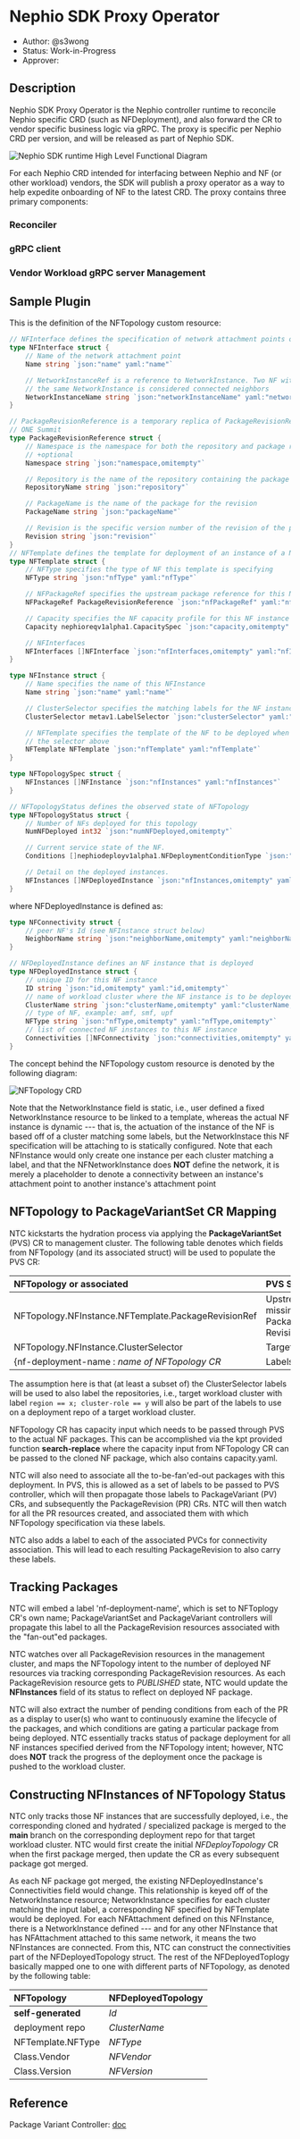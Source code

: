 # Nephio SDK Proxy Operator
- Author: @s3wong
- Status: Work-in-Progress
- Approver: 

## Description
Nephio SDK Proxy Operator is the Nephio controller runtime to reconcile Nephio specific CRD (such as NFDeployment), and also forward the CR to vendor specific business logic via gRPC. The proxy is specific per Nephio CRD per version, and will be released as part of Nephio SDK.

![Nephio SDK runtime High Level Functional Diagram](./img/nephio-sdk-runtime-functional.jpg)

For each Nephio CRD intended for interfacing between Nephio and NF (or other workload) vendors, the SDK will publish a proxy operator as a way to help expedite onboarding of NF to the latest CRD. The proxy contains three primary components:

### Reconciler

### gRPC client

### Vendor Workload gRPC server Management

## Sample Plugin
This is the definition of the NFTopology custom resource:

```go
// NFInterface defines the specification of network attachment points of a NF
type NFInterface struct {
    // Name of the network attachment point
    Name string `json:"name" yaml:"name"`

    // NetworkInstanceRef is a reference to NetworkInstance. Two NF with attachment to
    // the same NetworkInstance is considered connected neighbors
    NetworkInstanceName string `json:"networkInstanceName" yaml:"networkInstanceName"`
}

// PackageRevisionReference is a temporary replica of PackageRevisionReference used for the
// ONE Summit
type PackageRevisionReference struct {
    // Namespace is the namespace for both the repository and package revision
    // +optional
    Namespace string `json:"namespace,omitempty"`

    // Repository is the name of the repository containing the package
    RepositoryName string `json:"repository"`

    // PackageName is the name of the package for the revision
    PackageName string `json:"packageName"`

    // Revision is the specific version number of the revision of the package
    Revision string `json:"revision"`
}
// NFTemplate defines the template for deployment of an instance of a NF
type NFTemplate struct {
    // NFType specifies the type of NF this template is specifying
    NFType string `json:"nfType" yaml:"nfType"`

    // NFPackageRef specifies the upstream package reference for this NFTemplate
    NFPackageRef PackageRevisionReference `json:"nfPackageRef" yaml:"nfPackageRef"`

    // Capacity specifies the NF capacity profile for this NF instance
    Capacity nephioreqv1alpha1.CapacitySpec `json:"capacity,omitempty" yaml:"capacity,omitempty"`

    // NFInterfaces
    NFInterfaces []NFInterface `json:"nfInterfaces,omitempty" yaml:"nfInterfaces,omitempty"`
}

type NFInstance struct {
    // Name specifies the name of this NFInstance
    Name string `json:"name" yaml:"name"`

    // ClusterSelector specifies the matching labels for the NF instance to be instantiated
    ClusterSelector metav1.LabelSelector `json:"clusterSelector" yaml:"clusterSelector"`

    // NFTemplate specifies the template of the NF to be deployed when a cluster matches
    // the selector above
    NFTemplate NFTemplate `json:"nfTemplate" yaml:"nfTemplate"`
}

type NFTopologySpec struct {
    NFInstances []NFInstance `json:"nfInstances" yaml:"nfInstances"`
}

// NFTopologyStatus defines the observed state of NFTopology
type NFTopologyStatus struct {
    // Number of NFs deployed for this topology
    NumNFDeployed int32 `json:"numNFDeployed,omitempty"`

    // Current service state of the NF.
    Conditions []nephiodeployv1alpha1.NFDeploymentConditionType `json:"conditions,omitempty"`

    // Detail on the deployed instances.
    NFInstances []NFDeployedInstance `json:"nfInstances,omitempty" yaml:"nfInstances,omitempty"`
}
```
where NFDeployedInstance is defined as:

```go
type NFConnectivity struct {
    // peer NF's Id (see NFInstance struct below)
    NeighborName string `json:"neighborName,omitempty" yaml:"neighborName,omitempty"`
}

// NFDeployedInstance defines an NF instance that is deployed
type NFDeployedInstance struct {
    // unique ID for this NF instance
    ID string `json:"id,omitempty" yaml:"id,omitempty"`
    // name of workload cluster where the NF instance is to be deployed
    ClusterName string `json:"clusterName,omitempty" yaml:"clusterName,omitempty"`
    // type of NF, example: amf, smf, upf
    NFType string `json:"nfType,omitempty" yaml:"nfType,omitempty"`
    // list of connected NF instances to this NF instance
    Connectivities []NFConnectivity `json:"connectivities,omitempty" yaml:"connectivities,omitempty"`
}
```

The concept behind the NFTopology custom resource is denoted by the following diagram:

![NFTopology CRD](./img/nftopology-crd.jpg)

Note that the NetworkInstance field is static, i.e., user defined a fixed NetworkInstance resource to be linked to a template, whereas the actual NF instance is dynamic --- that is, the actuation of the instance of the NF is based off of a cluster matching some labels, but the NetworkInstace this NF specification will be attaching to is statically configured. Note that each NFInstance would only create one instance per each cluster matching a label, and that the NFNetworkInstance does **NOT** define the network, it is merely
a placeholder to denote a connectivity between an instance's attachment point to another instance's attachment point

## NFTopology to PackageVariantSet CR Mapping
NTC kickstarts the hydration process via applying the **PackageVariantSet** (PVS) CR to management cluster. The following table denotes which fields from NFTopology (and its associated struct) will be used to populate the PVS CR:

| NFTopology or associated | PVS Spec field | 
|:------------------------ | :------------- |
| NFTopology.NFInstance.NFTemplate.PackageRevisionRef | Upstream (*Tag* is missing from PackageRevisionRef... Revision?) | 
| NFTopology.NFInstance.ClusterSelector | Targets[0].Repositories |
| {nf-deployment-name : *name of NFTopology CR* | Labels[] | 

The assumption here is that (at least a subset of) the ClusterSelector labels will be used to also label the repositories, i.e., target workload cluster with label `region == x; cluster-role == y` will also be part of the labels to use on a deployment repo of a target workload cluster.

NFTopology CR has capacity input which needs to be passed through PVS to the actual NF packages. This can be accomplished via the kpt provided function **search-replace** where the capacity input from NFTopology CR can be passed to the cloned NF package, which also contains capacity.yaml.

NTC will also need to associate all the to-be-fan'ed-out packages with this deployment. In PVS, this is allowed as a set of labels to be passed to PVS controller, which will then propagate those labels to PackageVariant (PV) CRs, and subsequently the PackageRevision (PR) CRs. NTC will then watch for all the PR resources created, and associated them with which NFTopology specification via these labels.

NTC also adds a label to each of the associated PVCs for connectivity association. This will lead to each resulting PackageRevision to also carry these labels.


## Tracking Packages
NTC will embed a label 'nf-deployment-name', which is set to NFToplogy CR's own name; PackageVariantSet and PackageVariant controllers will propagate this label to all the PackageRevision resources associated with the "fan-out"ed packages.

NTC watches over all PackageRevision resources in the management cluster, and maps the NFTopology intent to the number of deployed NF resources via tracking corresponding PackageRevision resources. As each PackageRevision resource gets to *PUBLISHED* state, NTC would update the **NFInstances** field of its status to reflect on deployed NF package.

NTC will also extract the number of pending conditions from each of the PR as a display to user(s) who want to continuously examine the lifecycle of the packages, and which conditions are gating a particular package from being deployed. NTC essentially tracks status of package deployment for all NF instances specified derived from the NFTopology intent; however, NTC does **NOT** track the progress of the deployment once the package is pushed to the workload cluster.

## Constructing NFInstances of NFTopology Status
NTC only tracks those NF instances that are successfully deployed, i.e., the corresponding cloned and hydrated / specialized package is merged to the **main** branch on the corresponding deployment repo for that target workload cluster. NTC would first create the initial *NFDeployTopology* CR when the first package merged, then update the CR as every subsequent package got merged.

As each NF package got merged, the existing NFDeployedInstance's Connectivities field would change. This relationship is keyed off of the NetworkInstance resource; NetworkInstance specifies for each cluster matching the input label, a corresponding NF specified by NFTemplate would be deployed. For each NFAttachment defined on this NFInstance, there is a NetworkInstance defined --- and for any other NFInstance that has NFAttachment
attached to this same network, it means the two NFInstances are connected. From this, NTC can construct the connectivities part of the NFDeployedTopology struct. The rest of the NFDeployedToplogy basically mapped one to one with different parts of NFTopology, as denoted by the following table:

| NFTopology | NFDeployedTopology | 
|:---------- | :----------------- |
| **self-generated** | *Id* |
| deployment repo | *ClusterName* |
| NFTemplate.NFType | *NFType* | 
| Class.Vendor | *NFVendor* |
| Class.Version | *NFVersion* | 

## Reference
Package Variant Controller: [doc](https://github.com/GoogleContainerTools/kpt/blob/a58c5c080787de693382ffd6936b73e9aed116c8/docs/design-docs/08-package-variant.md)
